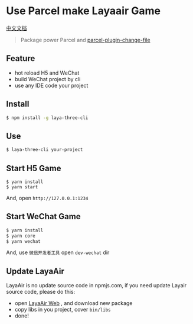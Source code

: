# Use Parcel make Layaair Game

[中文文档](./READMECN.md)

> Package power Parcel and [parcel-plugin-change-file](https://github.com/ymzuiku/parcel-plugin-change-file)

## Feature

- hot reload H5 and WeChat
- build WeChat project by cli
- use any IDE code your project

## Install 

```sh
$ npm install -g laya-three-cli
```

## Use

```sh
$ laya-three-cli your-project
```

## Start H5 Game

```
$ yarn install
$ yarn start
```
And, open `http://127.0.0.1:1234`

## Start WeChat Game

```sh
$ yarn install
$ yarn core
$ yarn wechat
```

And, use `微信开发者工具` open `dev-wechat` dir

## Update LayaAir

LayaAir is no update source code in npmjs.com, if you need update Layair source code, please do this:

- open [LayaAir Web](https://ldc.layabox.com/layadownload/?type=layaair-LayaAir%201.7.19.1%20beta) , and download new package
- copy libs in you project, cover `bin/libs`
- done!